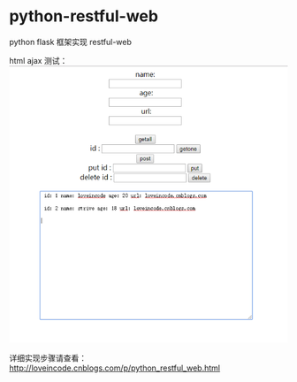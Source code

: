 # python-restful-web

python flask 框架实现 restful-web

html ajax 测试：
![](https://raw.githubusercontent.com/loveincode/python-restful-web/master/html%20ajax%20test.png)

详细实现步骤请查看：http://loveincode.cnblogs.com/p/python_restful_web.html
